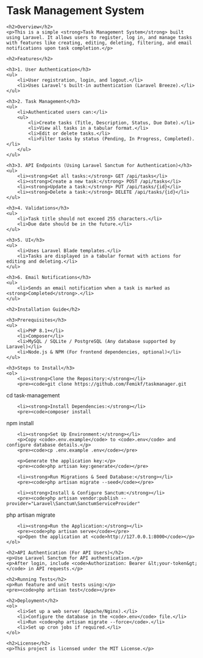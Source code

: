 <!DOCTYPE html>
<html lang="en">
<head>
    <meta charset="UTF-8">
    <meta name="viewport" content="width=device-width, initial-scale=1.0">
    <title>Task Management System - README</title>
</head>
<body>
    <h1>Task Management System</h1>

    <h2>Overview</h2>
    <p>This is a simple <strong>Task Management System</strong> built using Laravel. It allows users to register, log in, and manage tasks with features like creating, editing, deleting, filtering, and email notifications upon task completion.</p>

    <h2>Features</h2>

    <h3>1. User Authentication</h3>
    <ul>
        <li>User registration, login, and logout.</li>
        <li>Uses Laravel's built-in authentication (Laravel Breeze).</li>
    </ul>

    <h3>2. Task Management</h3>
    <ul>
        <li>Authenticated users can:</li>
        <ul>
            <li>Create tasks (Title, Description, Status, Due Date).</li>
            <li>View all tasks in a tabular format.</li>
            <li>Edit or delete tasks.</li>
            <li>Filter tasks by status (Pending, In Progress, Completed).</li>
        </ul>
    </ul>

    <h3>3. API Endpoints (Using Laravel Sanctum for Authentication)</h3>
    <ul>
        <li><strong>Get all tasks:</strong> GET /api/tasks</li>
        <li><strong>Create a new task:</strong> POST /api/tasks</li>
        <li><strong>Update a task:</strong> PUT /api/tasks/{id}</li>
        <li><strong>Delete a task:</strong> DELETE /api/tasks/{id}</li>
    </ul>

    <h3>4. Validations</h3>
    <ul>
        <li>Task title should not exceed 255 characters.</li>
        <li>Due date should be in the future.</li>
    </ul>

    <h3>5. UI</h3>
    <ul>
        <li>Uses Laravel Blade templates.</li>
        <li>Tasks are displayed in a tabular format with actions for editing and deleting.</li>
    </ul>

    <h3>6. Email Notifications</h3>
    <ul>
        <li>Sends an email notification when a task is marked as <strong>Completed</strong>.</li>
    </ul>

    <h2>Installation Guide</h2>

    <h3>Prerequisites</h3>
    <ul>
        <li>PHP 8.1+</li>
        <li>Composer</li>
        <li>MySQL / SQLite / PostgreSQL (Any database supported by Laravel)</li>
        <li>Node.js & NPM (For frontend dependencies, optional)</li>
    </ul>

    <h3>Steps to Install</h3>
    <ol>
        <li><strong>Clone the Repository:</strong></li>
        <pre><code>git clone https://github.com/Femikf/taskmanager.git
cd task-management</code></pre>

        <li><strong>Install Dependencies:</strong></li>
        <pre><code>composer install
npm install</code></pre>

        <li><strong>Set Up Environment:</strong></li>
        <p>Copy <code>.env.example</code> to <code>.env</code> and configure database details.</p>
        <pre><code>cp .env.example .env</code></pre>

        <p>Generate the application key:</p>
        <pre><code>php artisan key:generate</code></pre>

        <li><strong>Run Migrations & Seed Database:</strong></li>
        <pre><code>php artisan migrate --seed</code></pre>

        <li><strong>Install & Configure Sanctum:</strong></li>
        <pre><code>php artisan vendor:publish --provider="Laravel\Sanctum\SanctumServiceProvider"
php artisan migrate</code></pre>

        <li><strong>Run the Application:</strong></li>
        <pre><code>php artisan serve</code></pre>
        <p>Open the application at <code>http://127.0.0.1:8000</code></p>
    </ol>

    <h2>API Authentication (For API Users)</h2>
    <p>Use Laravel Sanctum for API authentication.</p>
    <p>After login, include <code>Authorization: Bearer &lt;your-token&gt;</code> in API requests.</p>

    <h2>Running Tests</h2>
    <p>Run feature and unit tests using:</p>
    <pre><code>php artisan test</code></pre>

    <h2>Deployment</h2>
    <ol>
        <li>Set up a web server (Apache/Nginx).</li>
        <li>Configure the database in the <code>.env</code> file.</li>
        <li>Run <code>php artisan migrate --force</code>.</li>
        <li>Set up cron jobs if required.</li>
    </ol>

    <h2>License</h2>
    <p>This project is licensed under the MIT License.</p>
</body>
</html>

